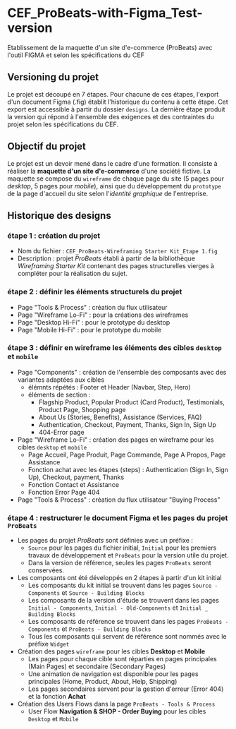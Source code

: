 # CEF_ProBeats-with-Figma_Test-version
Etablissement de la maquette d'un site d'e-commerce (ProBeats) avec l'outil FIGMA et selon les spécifications du CEF

## Versioning du projet
Le projet est découpé en 7 étapes. Pour chacune de ces étapes,  l'export d'un document Figma (.fig) établit l'historique du contenu à cette étape. Cet export est accessible à partir du dossier `designs`.
La dernière étape produit la version qui répond à l'ensemble des exigences et des contraintes du projet selon les spécifications du CEF.

## Objectif du projet
Le projet est un devoir mené dans le cadre d'une formation. Il consiste à réaliser la __maquette d'un site d'e-commerce__ d'une société fictive. La maquette se compose du `wireframe` de chaque page du site (5 pages pour _desktop_, 5 pages pour _mobile_), ainsi que du développement du `prototype` de la page d'accueil du site selon l'_identité graphique_ de l'entreprise.

## Historique des designs

### étape 1 : création du projet
 - Nom du fichier : `CEF_ProBeats-Wireframing Starter Kit_Etape 1.fig`
 - Description : projet _ProBeats_ établi à partir de la bibliothèque _Wireframing Starter Kit_ contenant des pages structurelles vierges à compléter pour la réalisation du sujet.

### étape 2 : définir les éléments structurels du projet
 - Page "Tools & Process" : création du flux utilisateur
 - Page "Wireframe Lo-Fi" : pour la créations des wireframes
 - Page "Desktop Hi-Fi" : pour le prototype du desktop
 - Page "Mobile Hi-Fi" : pour le prototype du mobile

### étape 3 : définir en wireframe les éléments des cibles `desktop` et `mobile`
 - Page "Components" : création de l'ensemble des composants avec des variantes adaptées aux cibles
   - élémnts répétés : Footer et Header (Navbar, Step, Hero)
   - éléments de section : 
     - Flagship Product, Popular Product (Card Product), Testimonials, Product Page, Shopping page
     - About Us (Stories, Benefits), Assistance (Services, FAQ)
     - Authentication, Checkout, Payment, Thanks, Sign In, Sign Up
     - 404-Error page
 - Page "Wireframe Lo-Fi" : création des pages en wireframe pour les cibles `desktop` et `mobile`
   - Page Accueil, Page Produit, Page Commande, Page A Propos, Page Assistance
   - Fonction achat avec les étapes (steps) : Authentication (Sign In, Sign Up), Checkout, payment, Thanks
   - Fonction Contact et Assistance
   - Fonction Error Page 404
 - Page "Tools & Process" : création du flux utilisateur "Buying Process"

### étape 4 : restructurer le document Figma et les pages du projet `ProBeats`
 - Les pages du projet _ProBeats_ sont définies avec un préfixe : 
   - `Source` pour les pages du fichier initial, `Initial` pour les premiers travaux de développement et `ProBeats` pour la version utile du projet.
   - Dans la version de référence, seules les pages `ProBeats` seront conservées.
 - Les composants ont été développés en 2 étapes à partir d'un kit initial
   - Les composants du kit initial se trouvent dans les pages `Source - Components` et `Source - Building Blocks`
   - Les composants de la version d'étude se trouvent dans les pages `Initial - Components`, `Initial - Old-Components` et `Initial _ Building Blocks`
   - Les composants de référence se trouvent dans les pages `ProBeats - Components` et `ProBeats - Building Blocks`
   - Tous les composants qui servent de référence sont nommés avec le préfixe `Widget`
 - Création des pages `wireframe` pour les cibles __Desktop__ et __Mobile__
   - Les pages pour chaque cible sont réparties en pages principales (Main Pages) et secondaire (Secondary Pages)
   - Une animation de navigation est disponible pour les pages principales (Home, Product, About, Help, Shipping)
   - Les pages secondaires servent pour la gestion d'erreur (Error 404) et la fonction __Achat__
 - Création des Users Flows dans la page `ProBeats - Tools & Process`
   - User Flow __Navigation & SHOP - Order Buying__ pour les cibles `Desktop` et `Mobile`
